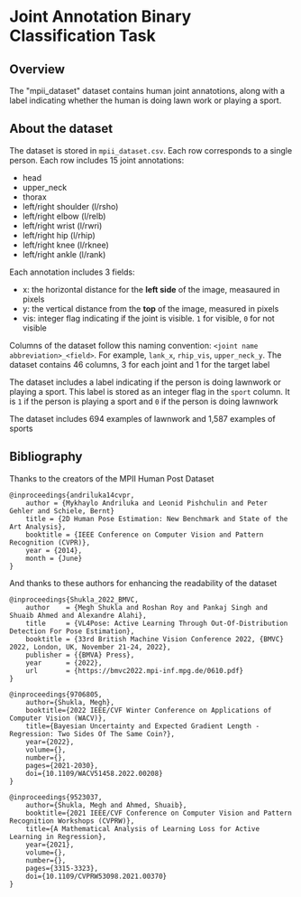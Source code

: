 # Joint Annotation Binary Classification Task

## Overview
The "mpii_dataset" dataset contains human joint annatotions, along with a label indicating whether the human is doing lawn work or playing a sport.

## About the dataset
The dataset is stored in `mpii_dataset.csv`. Each row corresponds to a single person. Each row includes 15 joint annotations:
- head
- upper_neck
- thorax
- left/right shoulder (l/rsho)
- left/right elbow (l/relb)
- left/right wrist (l/rwri)
- left/right hip (l/rhip)
- left/right knee (l/rknee)
- left/right ankle (l/rank)


Each annotation includes 3 fields:
- x: the horizontal distance for the __left side__ of the image, measaured in pixels
- y: the vertical distance from the __top__ of the image, measured in pixels
- vis: integer flag indicating if the joint is visible. `1` for visible, `0` for not visible

Columns of the dataset follow this naming convention: `<joint name abbreviation>_<field>`. For example, `lank_x`, `rhip_vis`, `upper_neck_y`. The dataset contains 46 columns, 3 for each joint and 1 for the target label

The dataset includes a label indicating if the person is doing lawnwork or playing a sport. This label is stored as an integer flag in the `sport` column. It is `1` if the person is playing a sport and `0` if the person is doing lawnwork 

The dataset includes 694 examples of lawnwork and 1,587 examples of sports


## Bibliography
Thanks to the creators of the MPII Human Post Dataset
```
@inproceedings{andriluka14cvpr,
    author = {Mykhaylo Andriluka and Leonid Pishchulin and Peter Gehler and Schiele, Bernt}
    title = {2D Human Pose Estimation: New Benchmark and State of the Art Analysis},
    booktitle = {IEEE Conference on Computer Vision and Pattern Recognition (CVPR)},
    year = {2014},
    month = {June}
}
```

And thanks to these authors for enhancing the readability of the dataset
```
@inproceedings{Shukla_2022_BMVC,
    author    = {Megh Shukla and Roshan Roy and Pankaj Singh and Shuaib Ahmed and Alexandre Alahi},
    title     = {VL4Pose: Active Learning Through Out-Of-Distribution Detection For Pose Estimation},
    booktitle = {33rd British Machine Vision Conference 2022, {BMVC} 2022, London, UK, November 21-24, 2022},
    publisher = {{BMVA} Press},
    year      = {2022},
    url       = {https://bmvc2022.mpi-inf.mpg.de/0610.pdf}
}

@inproceedings{9706805,
    author={Shukla, Megh},
    booktitle={2022 IEEE/CVF Winter Conference on Applications of Computer Vision (WACV)}, 
    title={Bayesian Uncertainty and Expected Gradient Length - Regression: Two Sides Of The Same Coin?}, 
    year={2022},
    volume={},
    number={},
    pages={2021-2030},
    doi={10.1109/WACV51458.2022.00208}
}

@inproceedings{9523037,
    author={Shukla, Megh and Ahmed, Shuaib},
    booktitle={2021 IEEE/CVF Conference on Computer Vision and Pattern Recognition Workshops (CVPRW)}, 
    title={A Mathematical Analysis of Learning Loss for Active Learning in Regression}, 
    year={2021},
    volume={},
    number={},
    pages={3315-3323},
    doi={10.1109/CVPRW53098.2021.00370}
}
```
